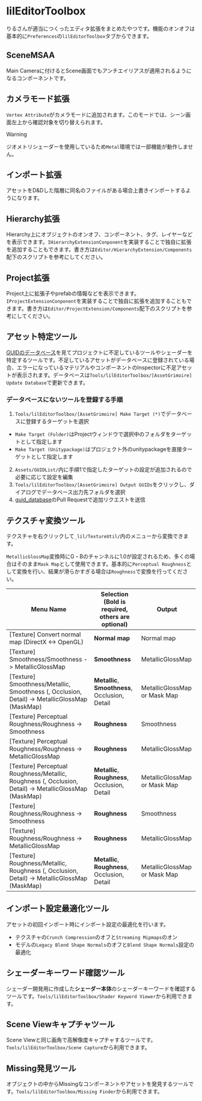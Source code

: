 lilEditorToolbox
====

りるさんが適当につくったエディタ拡張をまとめたやつです。機能のオンオフは基本的に`Preferences`の`lilEditorToolbox`タブからできます。

## SceneMSAA

Main Cameraに付けるとScene画面でもアンチエイリアスが適用されるようになるコンポーネントです。

## カメラモード拡張

`Vertex Attribute`がカメラモードに追加されます。このモードでは、シーン画面左上から確認対象を切り替えられます。

> [!WARNING]
> ジオメトリシェーダーを使用しているため`Metal`環境では一部機能が動作しません。

## インポート拡張

アセットをD&Dした階層に同名のファイルがある場合上書きインポートするようになります。

## Hierarchy拡張

Hierarchy上にオブジェクトのオンオフ、コンポーネント、タグ、レイヤーなどを表示できます。`IHierarchyExtensionConponent`を実装することで独自に拡張を追加することもできます。書き方は`Editor/HierarchyExtension/Components`配下のスクリプトを参考にしてください。

## Project拡張

Project上に拡張子やprefabの情報などを表示できます。`IProjectExtensionConponent`を実装することで独自に拡張を追加することもできます。書き方は`Editor/ProjectExtension/Components`配下のスクリプトを参考にしてください。

## アセット特定ツール

[GUIDのデータベース](https://github.com/lilxyzw/guid_database)を見てプロジェクトに不足しているツールやシェーダーを特定するツールです。不足しているアセットがデータベースに登録されている場合、エラーになっているマテリアルやコンポーネントのInspectorに不足アセットが表示されます。データベースは`Tools/lilEditorToolbox/[AssetGrimoire] Update Database`で更新できます。

### データベースにないツールを登録する手順

1. `Tools/lilEditorToolbox/[AssetGrimoire] Make Target (*)`でデータベースに登録するターゲットを選択
  - `Make Target (Folder)`はProjectウィンドウで選択中のフォルダをターゲットとして指定します
  - `Make Target (Unitypackage)`はプロジェクト外のunitypackageを直接ターゲットとして指定します
2. `Assets/GUIDList/`内に手順1で指定したターゲットの設定が追加されるので必要に応じて設定を編集
3. `Tools/lilEditorToolbox/[AssetGrimoire] Output GUIDs`をクリックし、ダイアログでデータベース出力先フォルダを選択
4. [guid_database](https://github.com/lilxyzw/guid_database)のPull Requestで追加リクエストを送信

## テクスチャ変換ツール

テクスチャを右クリックして`_lil/TextureUtil/`内のメニューから変換できます。

`MetallicGlossMap`変換時にG・Bのチャンネルに1.0が設定されるため、多くの場合はそのまま`Mask Map`として使用できます。基本的に`Perceptual Roughness`として変換を行い、結果が滑らかすぎる場合は`Roughness`で変換を行ってください。

|Menu Name|Selection (Bold is required, others are optional)|Output|
|-|-|-|
|[Texture] Convert normal map (DirectX <-> OpenGL)|**Normal map**|Normal map|
|[Texture] Smoothness/Smoothness -> MetallicGlossMap|**Smoothness**|MetallicGlossMap|
|[Texture] Smoothness/Metallic, Smoothness (, Occlusion, Detail) -> MetallicGlossMap (MaskMap)|**Metallic**, **Smoothness**, Occlusion, Detail|MetallicGlossMap or Mask Map|
|[Texture] Perceptual Roughness/Roughness -> Smoothness|**Roughness**|Smoothness|
|[Texture] Perceptual Roughness/Roughness -> MetallicGlossMap|**Roughness**|MetallicGlossMap|
|[Texture] Perceptual Roughness/Metallic, Roughness (, Occlusion, Detail) -> MetallicGlossMap (MaskMap)|**Metallic**, **Roughness**, Occlusion, Detail|MetallicGlossMap or Mask Map|
|[Texture] Roughness/Roughness -> Smoothness|**Roughness**|Smoothness|
|[Texture] Roughness/Roughness -> MetallicGlossMap|**Roughness**|MetallicGlossMap|
|[Texture] Roughness/Metallic, Roughness (, Occlusion, Detail) -> MetallicGlossMap (MaskMap)|**Metallic**, **Roughness**, Occlusion, Detail|MetallicGlossMap or Mask Map|

## インポート設定最適化ツール

アセットの初回インポート時にインポート設定の最適化を行います。

- テクスチャの`Crunch Compression`のオフと`Streaming Mipmaps`のオン
- モデルの`Legacy Blend Shape Normals`のオフと`Blend Shape Normals`設定の最適化

## シェーダーキーワード確認ツール

シェーダー開発用に作成した**シェーダー本体**のシェーダーキーワードを確認するツールです。`Tools/lilEditorToolbox/Shader Keyword Viewer`から利用できます。

## Scene Viewキャプチャツール

Scene Viewと同じ画角で高解像度キャプチャするツールです。`Tools/lilEditorToolbox/Scene Capture`から利用できます。

## Missing発見ツール

オブジェクトの中からMissingなコンポーネントやアセットを発見するツールです。`Tools/lilEditorToolbox/Missing Finder`から利用できます。